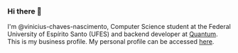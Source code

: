 ### Hi there 👋

I'm @vinicius-chaves-nascimento, Computer Science student at the Federal University of Espírito Santo (UFES) and backend developer at [Quantum](https://quant1.com.br/). 
This is my business profile. My personal profile can be accessed [here](https://github.com/vinicius-nascimento).

